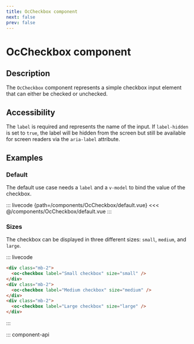 ```yaml
---
title: OcCheckbox component
next: false
prev: false
---
```


# OcCheckbox component

## Description

The `OcCheckbox` component represents a simple checkbox input element that can either be checked or unchecked.

## Accessibility

The `label` is required and represents the name of the input. If `label-hidden` is set to `true`, the label will be hidden from the screen but still be available for screen readers via the `aria-label` attribute.

## Examples

### Default

The default use case needs a `label` and a `v-model` to bind the value of the checkbox.

::: livecode {path=/components/OcCheckbox/default.vue}
<<< @/components/OcCheckbox/default.vue
:::

### Sizes

The checkbox can be displayed in three different sizes: `small`, `medium`, and `large`.

::: livecode

```html
<div class="mb-2">
  <oc-checkbox label="Small checkbox" size="small" />
</div>
<div class="mb-2">
  <oc-checkbox label="Medium checkbox" size="medium" />
</div>
<div class="mb-2">
  <oc-checkbox label="Large checkbox" size="large" />
</div>
```

:::

::: component-api
